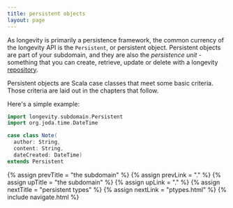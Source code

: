 ```yaml
---
title: persistent objects
layout: page
---
```


As longevity is primarily a persistence framework, the common currency
of the longevity API is the `Persistent`, or persistent
object. Persistent objects are part of your subdomain, and they are
also the _persistence unit_ - something that you can create, retrieve,
update or delete with a longevity [repository](../repo).

Persistent objects are Scala case classes that meet some basic
criteria. Those criteria are laid out in the chapters that follow.

Here's a simple example:

``` scala
import longevity.subdomain.Persistent
import org.joda.time.DateTime

case class Note(
  author: String,
  content: String,
  dateCreated: DateTime)
extends Persistent
```

{% assign prevTitle = "the subdomain" %}
{% assign prevLink  = "." %}
{% assign upTitle   = "the subdomain" %}
{% assign upLink    = "." %}
{% assign nextTitle = "persistent types" %}
{% assign nextLink  = "ptypes.html" %}
{% include navigate.html %}
